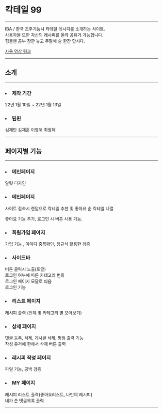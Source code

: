 # 칵테일 99
<hr>
IBA / 한국 조주기능사 칵테일 레시피를 소개하는 사이트.<br>
사용자들 또한 자신의 레시피를 올려 공유가 가능합니다.<br>
힘들땐 공부 잠깐 놓고 주말에 술 한잔 합시다.

[사용 영상 링크](https://www.youtube.com/watch?v=ZuPk1WB-p2Y&ab_channel=%EC%9D%B4%EC%98%81%EC%9A%B1)
<hr>
<h2>소개</h2>
<hr>
<h3><li>제작 기간</li></h3>
22년 1월 10일 ~ 22년 1월 13일
<h3><li>팀원</li></h3>
김재만 김재훈 이영욱 최정혜
<hr>
<h2>페이지별 기능</h2>
<hr>

<h3><li>메인페이지</li></h3>

알럿 디자인

<h3><li>메인페이지</li></h3>

사이트 접속시 랜덤으로 칵테일 추천 및 좋아요 순 칵테일 나열

좋아요 기능 추가, 로그인 시 버튼 사용 가능.

<h3><li>회원가입 페이지</li></h3>

가입 기능 , 아이디 중복확인, 정규식 활용한 검증

<h3><li>사이드바</li></h3>

버튼 클릭시 노출(토글)<br>
로그인 여부에 따른 카테고리 변화<br>
로그인 페이지 모달로 띄움<br>
로그인 기능

<h3><li>리스트 페이지</li></h3>

레시피 출력 (전체 및 카테고리 별 모아보기)

<h3><li>상세 페이지</li></h3>

댓글 등록, 삭제, 게시글 삭제, 평점 출력 기능<br>
작성 유저에 한해서 삭제 버튼 출력

<h3><li>레시피 작성 페이지</li></h3>

파일 기능, 공백 검증

<h3><li>MY 페이지</li></h3>

레시피 리스트 출력(좋아요리스트, 나만의 레시피)<br>
내가 쓴 댓글목록 출력


<hr>
